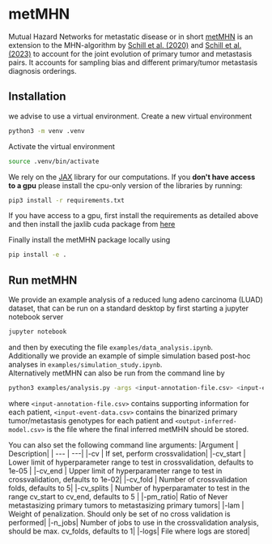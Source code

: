 # metMHN

Mutual Hazard Networks for metastatic disease or in short [metMHN](https://www.biorxiv.org/content/10.1101/2024.01.30.577989v1) is an extension to the MHN-algorithm by [Schill et al. (2020)](https://academic.oup.com/bioinformatics/article/36/1/241/5524604) and [Schill et al. (2023)](https://www.biorxiv.org/content/10.1101/2023.12.03.569824v1) to account for the joint evolution of primary tumor and metastasis pairs. It accounts for sampling bias and different primary/tumor metastasis diagnosis orderings. 

## Installation
we advise to use a virtual environment.
Create a new virtual environment

```bash
python3 -m venv .venv
```

Activate the virtual environment

```bash
source .venv/bin/activate
```
We rely on the [JAX](https://github.com/google/jax) library for our computations. If you **don't have access to a gpu** please install the cpu-only version of the libraries by running: 

```bash
pip3 install -r requirements.txt
```
If you have access to a gpu, first install the requirements as detailed above and then install the jaxlib cuda package from [here](https://jax.readthedocs.io/en/latest/installation.html#pip-installation-gpu-cuda-installed-via-pip-easier) 


Finally install the metMHN package locally using

```bash
pip install -e .
```
## Run metMHN
We provide an example analysis of a reduced lung adeno carcinoma (LUAD) dataset, that can be run on a standard desktop by first starting a jupyter notebook server
```bash
jupyter notebook
```
and then by executing the file `examples/data_analysis.ipynb`.\
Additionally we provide an example of simple simulation based post-hoc analyses in `examples/simulation_study.ipynb`.\
Alternatively metMHN can also be run from the command line by
```bash
python3 examples/analysis.py -args <input-annotation-file.csv> <input-event-data.csv> <output-inferred-model.csv>
```
where `<input-annotation-file.csv>` contains supporting information for each patient, `<input-event-data.csv>` contains the binarized primary tumor/metastasis genotypes for each patient and `<output-inferred-model.csv>` is the file where the final inferred metMHN should be stored.

You can also set the following command line arguments:
|Argument | Description|
| --- | ---|
|-cv | If set, perform crossvalidation|
|-cv_start | Lower limit of hyperparameter range to test in crossvalidation, defaults to 1e-05 |
|-cv_end | Upper limit of hyperparameter range to test in crossvalidation, defaults to 1e-02|
|-cv_fold | Number of crossvalidation folds, defaults to 5|
|-cv_splits | Number of hyperparamater to test in the range cv_start to cv_end, defaults to 5 |
|-pm_ratio| Ratio of Never metastasizing primary tumors to metastasizing primary tumors|
|-lam | Weight of penalization. Should only be set of no cross validation is performed|
|-n_jobs| Number of jobs to use in the crossvalidation analysis, should be max. cv_folds, defaults to 1|
|-logs| File where logs are stored|


